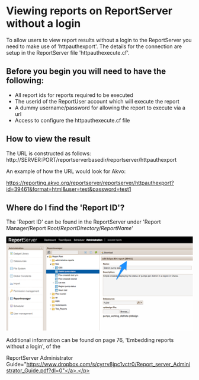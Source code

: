 # **Viewing reports on ReportServer without a login**

To allow users to view report results without a login to the ReportServer you need to make use of 'httpauthexport'.
The details for the connection are setup in the ReportServer file 'httpauthexecute.cf'.

## Before you begin you will need to have the following:

- All report ids for reports required to be executed
- The userid of the ReportUser account which will execute the report
- A dummy username/password for allowing the report to execute via a url
- Access to configure the httpauthexecute.cf file

## How to view the result

The URL is constructed as follows:
http://SERVER:PORT/reportserverbasedir/reportserver/httpauthexport

An example of how the URL would look for Akvo:

https://reporting.akvo.org/reportserver/reportserver/httpauthexport?id=39461&format=html&user=test&password=test1


## Where do I find the 'Report ID'?

The 'Report ID' can be found in the ReportServer under 'Report Manager/Report Root/*ReportDirectory/ReportName*'

![Report ID location](https://raw.githubusercontent.com/akvo/akvo-reporting/master/Documentation/tutorials/embedding_reports/img/10.png "Report ID location")






Additional information can be found on page 76, 'Embedding reports without a login', of the <p>ReportServer Administrator Guide="https://www.dropbox.com/s/cyrrv8jpc1vctr0/Report_server_Administrator_Guide.pdf?dl=0"</a>.</p>
